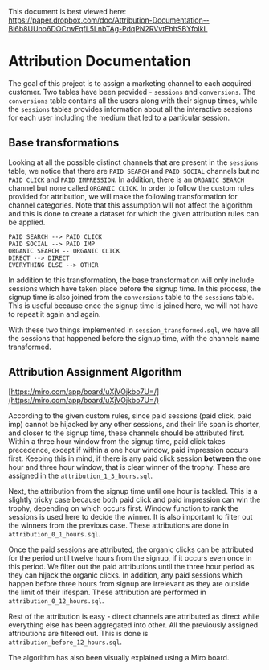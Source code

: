 This document is best viewed here: https://paper.dropbox.com/doc/Attribution-Documentation--Bl6b8UUno6DOCrwFqfL5LnbTAg-PdqPN2RVvtEhhSBYfoIkL

# Attribution Documentation
The goal of this project is to assign a marketing channel to each acquired customer. Two tables have been provided - `sessions` and `conversions`. The `conversions` table contains all the users along with their signup times, while the `sessions` tables provides information about all the interactive sessions for each user including the medium that led to a particular session.


## Base transformations

Looking at all the possible distinct channels that are present in the `sessions` table, we notice that there are `PAID SEARCH` and `PAID SOCIAL`  channels but no `PAID CLICK` and `PAID IMPRESSION`. In addition, there is an `ORGANIC SEARCH` channel but none called `ORGANIC CLICK`. In order to follow the custom rules provided for attribution, we will make the following transformation for channel categories. Note that this assumption will not affect the algorithm and this is done to create a dataset for which the given attribution rules can be applied. 


    PAID SEARCH --> PAID CLICK
    PAID SOCIAL --> PAID IMP
    ORGANIC SEARCH -- ORGANIC CLICK
    DIRECT --> DIRECT
    EVERYTHING ELSE --> OTHER

In addition to this transformation, the base transformation will only include sessions which have taken place before the signup time. In this process, the signup time is also joined from the `conversions` table to the `sessions` table. This is useful because once the signup time is joined here, we will not have to repeat it again and again.

With these two things implemented in `session_transformed.sql`, we have all the sessions that happened before the signup time, with the channels name transformed.


## Attribution Assignment Algorithm


[https://miro.com/app/board/uXjVOjkbo7U=/](https://miro.com/app/board/uXjVOjkbo7U=/)

According to the given custom rules, since paid sessions (paid click, paid imp) cannot be hijacked by any other sessions, and their life span is shorter, and closer to the signup time, these channels should be attributed first. Within a three hour window from the signup time, paid click takes precedence, except if within a one hour window, paid impression occurs first. Keeping this in mind, if there is any paid click session **between** the one hour and three hour window, that is clear winner of the trophy. These are assigned in the `attribution_1_3_hours.sql`.

Next, the attribution from the signup time until one hour is tackled. This is a slightly tricky case because both paid click and paid impression can win the trophy, depending on which occurs first. Window function to rank the sessions is used here to decide the winner. It is also important to filter out the winners from the previous case. These attributions are done in `attribution_0_1_hours.sql`. 

Once the paid sessions are attributed, the organic clicks can be attributed for the period until twelve hours from the signup, if it occurs even once in this period. We filter out the paid attributions until the three hour period as they can hijack the organic clicks. In addition, any paid sessions which happen before three hours from signup are irrelevant as they are outside the limit of their lifespan. These attribution are performed in `attribution_0_12_hours.sql`. 

Rest of the attribution is easy - direct channels are attributed as direct while everything else has been aggregated into other. All the previously assigned attributions are filtered out. This is done is `attribution_before_12_hours.sql`. 

The algorithm has also been visually explained using a Miro board. 

